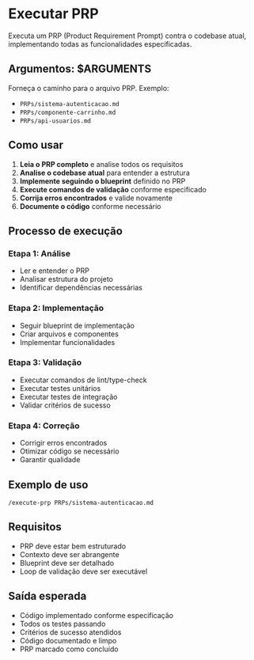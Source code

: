 # Executar PRP

Executa um PRP (Product Requirement Prompt) contra o codebase atual, implementando todas as funcionalidades especificadas.

## Argumentos: $ARGUMENTS

Forneça o caminho para o arquivo PRP. Exemplo:
- `PRPs/sistema-autenticacao.md`
- `PRPs/componente-carrinho.md`
- `PRPs/api-usuarios.md`

## Como usar

1. **Leia o PRP completo** e analise todos os requisitos
2. **Analise o codebase atual** para entender a estrutura
3. **Implemente seguindo o blueprint** definido no PRP
4. **Execute comandos de validação** conforme especificado
5. **Corrija erros encontrados** e valide novamente
6. **Documente o código** conforme necessário

## Processo de execução

### Etapa 1: Análise
- Ler e entender o PRP
- Analisar estrutura do projeto
- Identificar dependências necessárias

### Etapa 2: Implementação
- Seguir blueprint de implementação
- Criar arquivos e componentes
- Implementar funcionalidades

### Etapa 3: Validação
- Executar comandos de lint/type-check
- Executar testes unitários
- Executar testes de integração
- Validar critérios de sucesso

### Etapa 4: Correção
- Corrigir erros encontrados
- Otimizar código se necessário
- Garantir qualidade

## Exemplo de uso

```
/execute-prp PRPs/sistema-autenticacao.md
```

## Requisitos

- PRP deve estar bem estruturado
- Contexto deve ser abrangente
- Blueprint deve ser detalhado
- Loop de validação deve ser executável

## Saída esperada

- Código implementado conforme especificação
- Todos os testes passando
- Critérios de sucesso atendidos
- Código documentado e limpo
- PRP marcado como concluído

